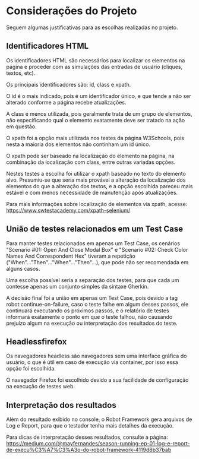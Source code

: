 # Considerações do Projeto
Seguem algumas justificativas para as escolhas realizadas no projeto.

## Identificadores HTML

Os identificadores HTML são necessários para localizar os elementos na página e proceder com as simulações das entradas de usuário (cliques, textos, etc).

Os principais identificadores são: id, class e xpath. 

O id é o mais indicado, pois é um identificador único, e que tende a não ser alterado conforme a página recebe atualizações. 

A class é menos utilizada, pois geralmente trata de um grupo de elementos, não especificando qual o elemento exatamente deve ser tratado na ação em questão.

O xpath foi a opção mais utilizada nos testes da página W3Schools, pois nesta a maioria dos elementos não continham um id único. 

O xpath pode ser baseado na localização do elemento na página, na combinação da localização com class, entre outras variadas opções.

Nestes testes a escolha foi utilizar o xpath baseado no texto do elemento alvo.
Presumiu-se que seria mais provável a alteração da localização dos elementos do que a alteração dos textos, e a opção escolhida pareceu mais estável e com menos necessidade de manutenção após atualizações.

Para mais informações sobre localização de elementos via xpath, acesse: https://www.swtestacademy.com/xpath-selenium/

## União de testes relacionados em um Test Case
Para manter testes relacionados em apenas um Test Case, os cenários "Scenario #01: Open And Close Modal Box" e "Scenario #02: Check Color Names And Correspondent Hex" tiveram a repetição ("When"..."Then"..."When"..."Then"...), que pode não ser recomendada em alguns casos.

Uma escolha possível seria a separação dos testes, para que cada um contesse apenas um conjunto simples da sintaxe Gherkin.

A decisão final foi a união em apenas um Test Case, pois devido a tag robot:continue-on-failure, caso o teste falhe em algum desses passos, ele continuará executando os próximos passos, e o relatório de testes informará exatamente o ponto em que o teste falhou, não causando prejuízo algum na execução ou interpretação dos resultados do teste.

## Headlessfirefox

Os navegadores headless são navegadores sem uma interface gráfica do usuário, o que é útil em caso de execução via container, por isso essa opção foi escolhida.

O navegador Firefox foi escolhido devido a sua facilidade de configuração na execução de testes web.

## Interpretação dos resultados

Além do resultado exibido no console, o Robot Framework gera arquivos de Log e Report, para que o testador tenha mais detalhes da execução.

Para dicas de interpretação desses resultados, consulte a página: https://medium.com/@mayfernandes/season-running-ep-01-log-e-report-de-execu%C3%A7%C3%A3o-do-robot-framework-4119d8b37bab
